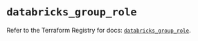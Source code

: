 # `databricks_group_role`

Refer to the Terraform Registry for docs: [`databricks_group_role`](https://registry.terraform.io/providers/databricks/databricks/1.45.0/docs/resources/group_role).
